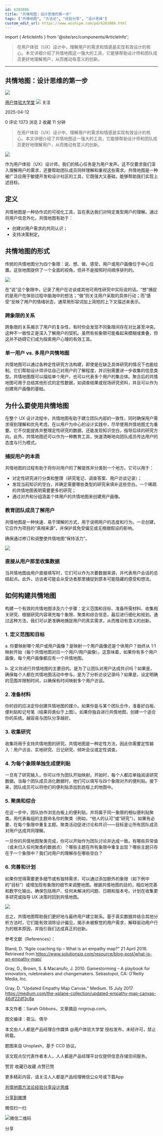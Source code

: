 ```yaml
---
id: 6203086
title: "共情地图：设计思维的第一步"
tags: ["共情地图", "方法论", "经验分享", "设计思维"]
custom_edit_url: https://www.woshipm.com/pd/6203086.html
---
```

import { ArticleInfo } from '@site/src/components/ArticleInfo';

<ArticleInfo
    author="用户体验大学堂"
    authorLink="https://www.woshipm.com/u/830326"
    published="2025-04-12"
    views={1373}
    comments={0}
    collects={2}
/>

> 在用户体验（UX）设计中，理解用户的需求和情感是实现有效设计的核心。本文详细介绍了共情地图这一强大的工具，它能够帮助设计师和团队成员更好地理解用户，从而推动有意义的创新。

---

## 共情地图：设计思维的第一步

[![](https://static.woshipm.com/view/woshipm_api_def_20240102145427_5391.jpg?imageView2/1/w/72/h/72/q/100)](https://www.woshipm.com/u/830326)

[用户体验大学堂](https://www.woshipm.com/u/830326) ![](https://static.woshipm.com/tag/1122_1@2x.png) 关注

2025-04-12

0 评论 1373 浏览 2 收藏 11 分钟

> 在用户体验（UX）设计中，理解用户的需求和情感是实现有效设计的核心。本文详细介绍了共情地图这一强大的工具，它能够帮助设计师和团队成员更好地理解用户，从而推动有意义的创新。

![](https://image.woshipm.com/2023/09/21/c698127e-5877-11ee-8c24-00163e142b65.jpg)

作为用户体验（UX）设计师，我们的核心任务是为用户发声。这不仅要求我们深入理解用户的需求，还要帮助团队成员同样理解和重视这些需求。共情地图是一种被广泛应用于敏捷开发和设计社区的工具，它既强大又基础，能够帮助我们实现上述目标。

## 定义

共情地图是一种协作式的可视化工具，旨在表达我们对特定类型用户的理解。通过将用户信息外化，共情地图有助于：

*   创建对用户需求的共同认识；
*   支持决策制定。

## 共情地图的形式

传统的共情地图分为四个象限：说、想、做、感受，用户或用户画像位于中心位置。这张地图提供了一个全面的视角，但并不是按照时间顺序排列的。

![](https://image.woshipm.com/wp-files/2025/04/8BJ4wWIDQhtGD5Nq7KIN.png)

在“说”这个象限中，记录了用户在访谈或其他可用性研究中实际说的话。“想”捕捉的是用户在体验过程中脑海中的想法；“做”则关注用户采取的具体行动；而“感受”反映了用户的情绪状态，通常用形容词加上简短的上下文描述来表示。

### 跨象限的关系

跨象限的关系揭示了用户的复杂性，有时你会发现不同象限间存在对比甚至冲突。这种不一致性正是深入了解用户的契机。虽然有些象限可能看起来模糊或重叠，但这并不妨碍它们成为探索用户心理的有效工具。

### 单一用户 vs. 多用户共情地图

共情地图可以通过各种定性研究方法构建，即使是在缺乏具体研究的情况下也能绘制。它们帮助设计师评估自己对用户的了解程度，并识别需要进一步收集的信息类型。共情地图既可以描绘单个用户，也可以代表多个用户的集合体。聚合后的共情地图可用于总结其他形式的定性数据，如调查结果或现场研究资料，并且可以作为创建用户画像的基础。

## 为什么要使用共情地图

在整个 UX 设计流程中，共情地图有助于建立团队内部的一致性，同时确保用户需求得到理解和优先考虑。在以用户为中心的设计实践中，尽早使用共情地图尤为重要。它不仅能提炼并整理定性研究的数据，还能发现知识空白，指导后续的研究方向。此外，共情地图还可以作为一种教育工具，快速清晰地向团队成员传达用户的态度与行为模式。

### 捕捉用户的本质

共情地图的过程有助于将你对用户的了解提炼并分类到一个地方。它可以用于：

*   对定性研究进行分类和整理（研究笔记、调查答案、用户访谈记录）；
*   发现当前知识的空白，并确定需要哪些类型的研究来填补这些空白。一个稀疏的共情地图表明需要更多的研究；
*   通过对齐和分组涵盖个体用户的共情地图来创建用户画像。

### 教育团队成员了解用户

共情地图是一种快速、易于理解的方式，用于说明用户的态度和行为。一旦创建，它应作为项目的“真相来源”，并保护其免受偏见或无根据假设的影响。

确保通过修订和调整使共情地图“保持活力”。

![](https://image.woshipm.com/wp-files/2025/04/80Mp84AkS0J0tDO2z5fl.png)

### 直接从用户那里收集数据

当共情地图由用户直接填写时，它们可以作为次要数据来源，并代表用户会话的总结起点。此外，访谈者可能会从受访者那里捕捉到原本可能隐藏的感受和想法。

## 如何构建共情地图

构建一个有效的共情地图涉及六个步骤：定义范围和目标、准备所需材料、收集相关研究、根据研究内容填充每个象限、聚类和综合信息，最后进行细化和规划。通过这种方法，我们可以更准确地捕捉用户的真实需求，从而推动有意义的创新。

### 1\. 定义范围和目标

a. 你要映射哪个用户或用户画像？是映射一个用户画像还是个体用户？始终从 1:1 映射开始（每个共情地图对应一个用户/用户画像）。这意味着，如果你有多个用户画像，每个用户画像都应有一个共情地图。

b. 定义你进行共情地图的主要目的。是为了让团队对用户达成共识吗？如果是，确保每个人都在共情地图活动中参与。是为了分析访谈记录吗？如果是，设定明确的范围并限制时间，以确保有时间映射多个用户访谈。

### 2\. 准备材料

你的目的应决定你创建共情地图的媒介。如果你是与某个团队合作，准备好白板、便利贴和记号笔（结果将类似于上图）。如果你独自进行共情地图，创建一个适合你的系统。越容易与团队分享越好。

### 3\. 收集研究

收集将用于支持共情地图的研究。共情地图是一种定性方法，因此你需要定性输入：用户访谈、实地研究、日记研究、倾听会议或定性调查。

### 4\. 为每个象限单独生成便利贴

一旦有了研究输入，你可以作为团队开始映射。开始时，每个人都应单独阅读研究数据。当每个团队成员消化数据时，他们可以填写与四个象限对齐的便利贴。接下来，团队成员可以将他们的便利贴添加到白板上的地图中。

### 5\. 聚类和综合

在这一步中，团队协作浏览白板上的便利贴，并将属于同一象限的相似便利贴聚类。用代表每组的主题命名你的聚类（例如，“他人的认可”或“研究”）。如果有必要，在每个象限中重复主题。聚类活动促进讨论和共识——目标是让所有团队成员对用户达成共同理解。

一旦你的共情地图聚类完成，你可以开始作为团队讨论并达成一致。有哪些异常值（或未归入任何聚类的数据点）？哪些主题在所有象限中重复出现？哪些主题只存在于一个象限中？我们对用户的理解存在哪些空白？

### 6\. 完善和计划

如果你觉得需要更多细节或有独特需求，可以通过添加额外的象限（如下例中的“目标”）或增加现有象限的细节来调整地图。根据共情地图的目的，相应地完善和数字化输出，确保包括用户、任何未解决的问题、日期和版本号。计划在收集更多研究或指导 UX 决策时回到共情地图。

![](https://image.woshipm.com/wp-files/2025/04/JjzWgkeFTHAaTWT5cKhE.png)

总之，共情地图帮助我们更好地与最终用户建立联系。基于真实数据并结合其他分析方法时，它们能有效消除设计偏见，揭示未被察觉的用户需求，解释驱动用户行为的根本原因，并指引我们达成真正的创新。

参考文献（References）：

Bland, D. “Agile coaching tip – What is an empathy map?” 21 April 2016. Retrieved from https://www.solutionsiq.com/resource/blog-post/what-is-an-empathy-map/

Gray, D., Brown, S. & Macanufo, J. 2010. Gamestorming – A playbook for innovators, rulebreakers and changemakers. Sebastopol, CA: O’Reilly Media, Inc.

Gray, D. “Updated Empathy Map Canvas.” Medium. 15 July 2017. https://medium.com/the-xplane-collection/updated-empathy-map-canvas-46df22df3c8a

本文作者：Sarah Gibbons，文章摘自 nngroup.com。

图文编译：筱沄、倩华

本文由人人都是产品经理合作媒体 @用户体验大学堂 授权发布，未经许可，禁止转载。

题图来自 Unsplash，基于 CC0 协议。

该文观点仅代表作者本人，人人都是产品经理平台仅提供信息存储空间服务。

赞赏 收藏已收藏 点赞已赞

更多精彩内容，请关注人人都是产品经理微信公众号或下载App

[共情地图](https://www.woshipm.com/tag/%e5%85%b1%e6%83%85%e5%9c%b0%e5%9b%be)[方法论](https://www.woshipm.com/tag/%e6%96%b9%e6%b3%95%e8%ae%ba)[经验分享](https://www.woshipm.com/tag/%e7%bb%8f%e9%aa%8c%e5%88%86%e4%ba%ab)[设计思维](https://www.woshipm.com/tag/%e8%ae%be%e8%ae%a1%e6%80%9d%e7%bb%b4)

[分享到微博](https://service.weibo.com/share/share.php?appkey=2775287854&title=共情地图：设计思维的第一步&url=https://www.woshipm.com/pd/6203086.html&pic=https://image.woshipm.com/2023/09/21/c698127e-5877-11ee-8c24-00163e142b65.jpg)

微信扫一扫

![微信二维码](https://api.pwmqr.com/qrcode/create/?url=https://www.woshipm.com/pd/6203086.html)

分享